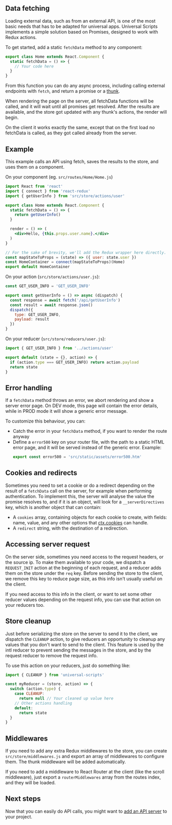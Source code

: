 Data fetching
-------------

Loading external data, such as from an external API, is one of the most basic needs that has to be adapted for universal apps. Universal Scripts implements a simple solution based on Promises, designed to work with Redux actions.

To get started, add a static `fetchData` method to any component:

```javascript
export class Home extends React.Component {
  static fetchData = () => {
    // Your code here
  }
}
```

From this function you can do any async process, including calling external endpoints with `fetch`, and return a promise or a [thunk](https://github.com/gaearon/redux-thunk).

When rendering the page on the server, all fetchData functions will be called, and it will wait until all promises get resolved. After the results are available, and the store got updated with any thunk's actions, the render will begin.

On the client it works exactly the same, except that on the first load no fetchData is called, as they got called already from the server.


Example
-------

This example calls an API using fetch, saves the results to the store, and uses them on a component.

On your component (eg. `src/routes/Home/Home.js`)
```jsx
import React from 'react'
import { connect } from 'react-redux'
import { getUserInfo } from 'src/store/actions/user'

export class Home extends React.Component {
  static fetchData = () => {
    return getUserInfo()
  }

  render = () => (
    <div>Hello, {this.props.user.name}.</div>
  )
}

// For the sake of brevity, we'll add the Redux wrapper here directly.
const mapStateToProps = (state) => ({ user: state.user })
const HomeContainer = connect(mapStateToProps)(Home)
export default HomeContainer
```

On your action (`src/store/actions/user.js`):
```javascript
const GET_USER_INFO = 'GET_USER_INFO'

export const getUserInfo = () => async (dispatch) {
  const response = await fetch('/api/getUserInfo')
  const result = await response.json()
  dispatch({
    type: GET_USER_INFO,
    payload: result
  })
}
```

On your reducer (`src/store/reducers/user.js`):
```javascript
import { GET_USER_INFO } from '../actions/user'

export default (state = {}, action) => {
  if (action.type === GET_USER_INFO) return action.payload
  return state
}
```

Error handling
--------------

If a `fetchData` method throws an error, we abort rendering and show a server error page. On DEV mode, this page will contain the error details, while in PROD mode it will show a generic error message.

To customize this behaviour, you can:
 - Catch the error in your `fetchData` method, if you want to render the route anyway
 - Define a `error500` key on your router file, with the path to a static HTML error page, and it will be served instead of the generic error.
    Example:
    ```javascript
    export const error500 = 'src/static/assets/error500.htm'
    ```



Cookies and redirects
---------------------

Sometimes you need to set a cookie or do a redirect depending on the result of a `fetchData` call on the server, for example when performing authentication. To implement this, the server will analyse the value the promise resolves to, and if it is an object, will look for a `__serverDirectives` key, which is another object that can contain:
 - A `cookies` array, containing objects for each cookie to create, with fields: name, value, and any other options that [ctx.cookies](https://github.com/koajs/koa/blob/master/docs/api/context.md#ctxcookiessetname-value-options) can handle.
 - A `redirect` string, with the destination of a redirection.


Accessing server request
------------------------

On the server side, sometimes you need access to the request headers, or the source ip. To make them available to your code, we dispatch a `REQUEST_INIT` action at the beginning of each request, and a reducer adds them on the store under the `req` key. Before sending the store to the client, we remove this key to reduce page size, as this info isn't usually useful on the client.

If you need access to this info in the client, or want to set some other reducer values depending on the request info, you can use that action on your reducers too.


Store cleanup
-------------

Just before serializing the store on the server to send it to the client, we dispatch the `CLEANUP` action, to give reducers an opportunity to cleanup any values that you don't want to send to the client. This feature is used by the intl reducer to prevent sending the messages in the store, and by the request reducer to remove the request info.

To use this action on your reducers, just do something like:
```javascript
import { CLEANUP } from 'universal-scripts'

const myReducer = (store, action) => {
  switch (action.type) {
    case CLEANUP:
      return null // Your cleaned up value here
    // Other actions handling
    default:
      return state
  }
}
```


Middlewares
-----------

If you need to add any extra Redux middlewares to the store, you can create `src/store/middlewares.js` and export an array of middlewares to configure them. The thunk middleware will be added automatically.

If you need to add a middleware to React Router at the client (like the scroll middleware), just export a `routerMiddlewares` array from the routes index, and they will be loaded.


Next steps
----------

Now that you can easily do API calls, you might want to [add an API server](api-server) to your project.
